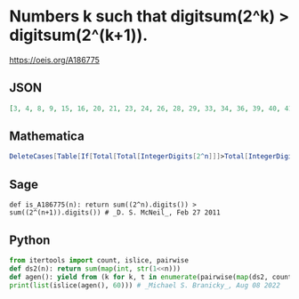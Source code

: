 # Numbers k such that digitsum\(2^k\) \> digitsum\(2^\(k\+1\)\)\.
https://oeis.org/A186775
## JSON
```JSON
[3, 4, 8, 9, 15, 16, 20, 21, 23, 24, 26, 28, 29, 33, 34, 36, 39, 40, 41, 46, 48, 51, 52, 55, 56, 57, 60, 63, 64, 67, 68, 69, 74, 75, 76, 77, 80, 82, 83, 85, 86, 88, 91, 92, 94, 95, 97, 98, 100, 102, 106, 108, 112, 113, 116, 118, 121, 124, 126]
```
## Mathematica
```Mathematica
DeleteCases[Table[If[Total[Total[IntegerDigits[2^n]]]>Total[IntegerDigits[2^(n+1)]],n,k],{n,0, 10^5}],k] (* _J.W.L. (Jan) Eerland_, Aug 08 2022 *)
```
## Sage
```Sage
def is_A186775(n): return sum((2^n).digits()) > sum((2^(n+1)).digits()) # _D. S. McNeil_, Feb 27 2011
```
## Python
```Python
from itertools import count, islice, pairwise
def ds2(n): return sum(map(int, str(1<<n)))
def agen(): yield from (k for k, t in enumerate(pairwise(map(ds2, count(1))), 1) if t[0] > t[1])
print(list(islice(agen(), 60))) # _Michael S. Branicky_, Aug 08 2022
```
